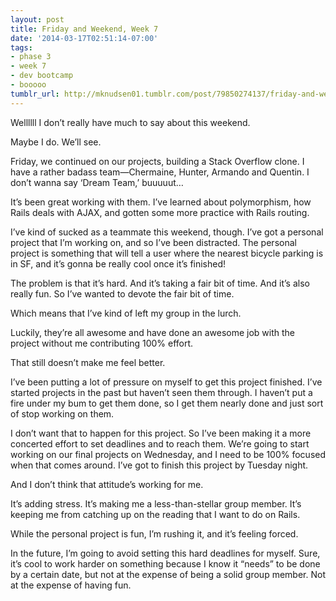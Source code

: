 ```yaml
---
layout: post
title: Friday and Weekend, Week 7
date: '2014-03-17T02:51:14-07:00'
tags:
- phase 3
- week 7
- dev bootcamp
- booooo
tumblr_url: http://mknudsen01.tumblr.com/post/79850274137/friday-and-weekend-week-7
---
```

Wellllll I don’t really have much to say about this weekend.

Maybe I do. We’ll see.

Friday, we continued on our projects, building a Stack Overflow clone. I have a rather badass team—Chermaine, Hunter, Armando and Quentin. I don’t wanna say ‘Dream Team,’ buuuuut…



It’s been great working with them. I’ve learned about polymorphism, how Rails deals with AJAX, and gotten some more practice with Rails routing.

I’ve kind of sucked as a teammate this weekend, though. I’ve got a personal project that I’m working on, and so I’ve been distracted. The personal project is something that will tell a user where the nearest bicycle parking is in SF, and it’s gonna be really cool once it’s finished!

The problem is that it’s hard. And it’s taking a fair bit of time. And it’s also really fun. So I’ve wanted to devote the fair bit of time.

Which means that I’ve kind of left my group in the lurch.

Luckily, they’re all awesome and have done an awesome job with the project without me contributing 100% effort.

That still doesn’t make me feel better.

I’ve been putting a lot of pressure on myself to get this project finished. I’ve started projects in the past but haven’t seen them through. I haven’t put a fire under my bum to get them done, so I get them nearly done and just sort of stop working on them.

I don’t want that to happen for this project. So I’ve been making it a more concerted effort to set deadlines and to reach them. We’re going to start working on our final projects on Wednesday, and I need to be 100% focused when that comes around. I’ve got to finish this project by Tuesday night.

And I don’t think that attitude’s working for me.

It’s adding stress. It’s making me a less-than-stellar group member. It’s keeping me from catching up on the reading that I want to do on Rails.

While the personal project is fun, I’m rushing it, and it’s feeling forced.

In the future, I’m going to avoid setting this hard deadlines for myself. Sure, it’s cool to work harder on something because I know it “needs” to be done by a certain date, but not at the expense of being a solid group member. Not at the expense of having fun.
